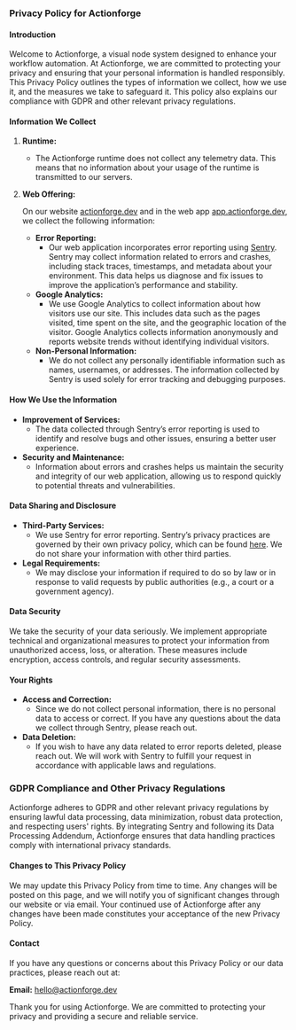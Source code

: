 ### Privacy Policy for Actionforge

#### Introduction

Welcome to Actionforge, a visual node system designed to enhance your workflow automation. At Actionforge, we are committed to protecting your privacy and ensuring that your personal information is handled responsibly. This Privacy Policy outlines the types of information we collect, how we use it, and the measures we take to safeguard it. This policy also explains our compliance with GDPR and other relevant privacy regulations.

#### Information We Collect

1. **Runtime:**
   - The Actionforge runtime does not collect any telemetry data. This means that no information about your usage of the runtime is transmitted to our servers.

2. **Web Offering:**

    On our website [actionforge.dev](https://actionforge.dev) and in the web app [app.actionforge.dev](https://app.actionforge.dev), we collect the following information:

   - **Error Reporting:**
     - Our web application incorporates error reporting using [Sentry](https://www.sentry.io). Sentry may collect information related to errors and crashes, including stack traces, timestamps, and metadata about your environment. This data helps us diagnose and fix issues to improve the application’s performance and stability.
   - **Google Analytics:**
     - We use Google Analytics to collect information about how visitors use our site. This includes data such as the pages visited, time spent on the site, and the geographic location of the visitor. Google Analytics collects information anonymously and reports website trends without identifying individual visitors.
   - **Non-Personal Information:**
     - We do not collect any personally identifiable information such as names, usernames, or addresses. The information collected by Sentry is used solely for error tracking and debugging purposes.

#### How We Use the Information

- **Improvement of Services:**
  - The data collected through Sentry’s error reporting is used to identify and resolve bugs and other issues, ensuring a better user experience.
- **Security and Maintenance:**
  - Information about errors and crashes helps us maintain the security and integrity of our web application, allowing us to respond quickly to potential threats and vulnerabilities.

#### Data Sharing and Disclosure

- **Third-Party Services:**
  - We use Sentry for error reporting. Sentry’s privacy practices are governed by their own privacy policy, which can be found [here](https://sentry.io/privacy/). We do not share your information with other third parties.
- **Legal Requirements:**
  - We may disclose your information if required to do so by law or in response to valid requests by public authorities (e.g., a court or a government agency).

#### Data Security

We take the security of your data seriously. We implement appropriate technical and organizational measures to protect your information from unauthorized access, loss, or alteration. These measures include encryption, access controls, and regular security assessments.

#### Your Rights

- **Access and Correction:**
  - Since we do not collect personal information, there is no personal data to access or correct. If you have any questions about the data we collect through Sentry, please reach out.
- **Data Deletion:**
  - If you wish to have any data related to error reports deleted, please reach out. We will work with Sentry to fulfill your request in accordance with applicable laws and regulations.

### GDPR Compliance and Other Privacy Regulations

Actionforge adheres to GDPR and other relevant privacy regulations by ensuring lawful data processing, data minimization, robust data protection, and respecting users' rights. By integrating Sentry and following its Data Processing Addendum, Actionforge ensures that data handling practices comply with international privacy standards.

#### Changes to This Privacy Policy

We may update this Privacy Policy from time to time. Any changes will be posted on this page, and we will notify you of significant changes through our website or via email. Your continued use of Actionforge after any changes have been made constitutes your acceptance of the new Privacy Policy.

#### Contact

If you have any questions or concerns about this Privacy Policy or our data practices, please reach out at:

**Email:** hello@actionforge.dev  

Thank you for using Actionforge. We are committed to protecting your privacy and providing a secure and reliable service.
